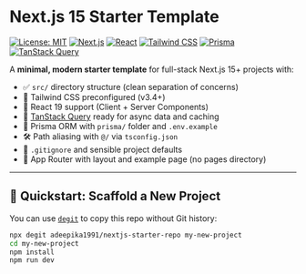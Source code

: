 # Next.js 15 Starter Template

[![License: MIT](https://img.shields.io/badge/License-MIT-green.svg)](LICENSE)
[![Next.js](https://img.shields.io/badge/Next.js-15-black?logo=next.js)](https://nextjs.org/)
[![React](https://img.shields.io/badge/React-19-blue?logo=react)](https://react.dev/)
[![Tailwind CSS](https://img.shields.io/badge/Tailwind_CSS-3.4-blue?logo=tailwind-css)](https://tailwindcss.com/)
[![Prisma](https://img.shields.io/badge/Prisma-5-blueviolet?logo=prisma)](https://www.prisma.io/)
[![TanStack Query](https://img.shields.io/badge/TanStack_Query-5.0-orange?logo=react-query)](https://tanstack.com/query/latest)

A **minimal, modern starter template** for full-stack Next.js 15+ projects with:

- ✅ `src/` directory structure (clean separation of concerns)
- 🎨 Tailwind CSS preconfigured (v3.4+)
- 🔮 React 19 support (Client + Server Components)
- 🧠 [TanStack Query](https://tanstack.com/query/latest) ready for async data and caching
- 🧩 Prisma ORM with `prisma/` folder and `.env.example`
- 🛠️ Path aliasing with `@/` via `tsconfig.json`
- 🧼 `.gitignore` and sensible project defaults
- 🧱 App Router with layout and example page (no pages directory)

---

## 🚀 Quickstart: Scaffold a New Project

You can use [`degit`](https://github.com/adeepika1991/degit) to copy this repo without Git history:

```bash
npx degit adeepika1991/nextjs-starter-repo my-new-project
cd my-new-project
npm install
npm run dev
